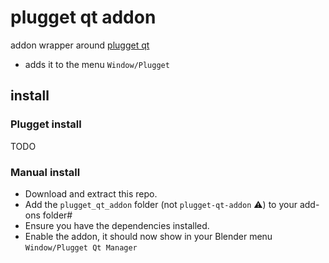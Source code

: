 # plugget qt addon
addon wrapper around [plugget qt](https://github.com/plugget/plugget-qt)

- adds it to the menu `Window/Plugget` 

## install

### Plugget install
TODO

### Manual install
- Download and extract this repo.
- Add the `plugget_qt_addon` folder (not `plugget-qt-addon` ⚠️) to your add-ons folder#
- Ensure you have the dependencies installed.
- Enable the addon, it should now show in your Blender menu `Window/Plugget Qt Manager`

